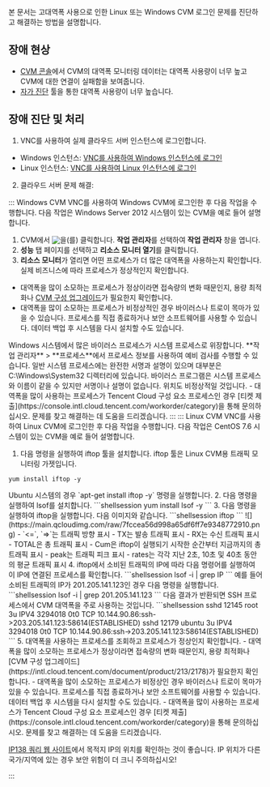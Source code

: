 본 문서는 고대역폭 사용으로 인한 Linux 또는 Windows CVM 로그인 문제를 진단하고 해결하는 방법을 설명합니다.

## 장애 현상
- [CVM 콘솔](https://console.cloud.tencent.com/cvm/index)에서 CVM의 대역폭 모니터링 데이터는 대역폭 사용량이 너무 높고 CVM에 대한 연결이 실패함을 보여줍니다.
- [자가 진단](https://console.cloud.tencent.com/workorder/check) 툴을 통한 대역폭 사용량이 너무 높습니다.

## 장애 진단 및 처리

1. VNC를 사용하여 실제 클라우드 서버 인스턴스에 로그인합니다.
 - Windows 인스턴스: [VNC를 사용하여 Windows 인스턴스에 로그인](https://intl.cloud.tencent.com/document/product/213/32496)
 - Linux 인스턴스: [VNC를 사용하여 Linux 인스턴스에 로그인](https://intl.cloud.tencent.com/document/product/213/32494)
2. 클라우드 서버 문제 해결:
<dx-tabs>
::: Windows CVM
VNC를 사용하여 Windows CVM에 로그인한 후 다음 작업을 수행합니다.
<dx-alert infotype="explain" title="">
다음 작업은 Windows Server 2012 시스템이 있는 CVM을 예로 들어 설명합니다.
</dx-alert>

1. CVM에서 <img src="https://main.qcloudimg.com/raw/87d894e564b7e837d9f478298cf2e292.png" style="margin:-3px 0px;"></img>을(를) 클릭합니다. **작업 관리자**를 선택하여 **작업 관리자** 창을 엽니다.
4. **성능** 탭 페이지를 선택하고 **리소스 모니터 열기**를 클릭합니다. 
5. **리소스 모니터**가 열리면 어떤 프로세스가 더 많은 대역폭을 사용하는지 확인합니다. 실제 비즈니스에 따라 프로세스가 정상적인지 확인합니다. 
 - 대역폭을 많이 소모하는 프로세스가 정상이라면 접속량의 변화 때문인지, 용량 최적화나 [CVM 구성 업그레이드](https://intl.cloud.tencent.com/document/product/213/2178)가 필요한지 확인합니다.
 - 대역폭을 많이 소모하는 프로세스가 비정상적인 경우 바이러스나 트로이 목마가 있을 수 있습니다. 프로세스를 직접 종료하거나 보안 소프트웨어를 사용할 수 있습니다. 데이터 백업 후 시스템을 다시 설치할 수도 있습니다.
<dx-alert infotype="notice" title="">
Windows 시스템에서 많은 바이러스 프로세스가 시스템 프로세스로 위장합니다. **작업 관리자** > **프로세스**에서 프로세스 정보를 사용하여 예비 검사를 수행할 수 있습니다.
일반 시스템 프로세스에는 완전한 서명과 설명이 있으며 대부분은 C:\Windows\System32 디렉터리에 있습니다. 바이러스 프로그램은 시스템 프로세스와 이름이 같을 수 있지만 서명이나 설명이 없습니다. 위치도 비정상적일 것입니다.
</dx-alert>
 - 대역폭을 많이 사용하는 프로세스가 Tencent Cloud 구성 요소 프로세스인 경우 [티켓 제출](https://console.intl.cloud.tencent.com/workorder/category)을 통해 문의하십시오. 문제를 찾고 해결하는 데 도움을 드리겠습니다.
:::
::: Linux CVM
VNC를 사용하여 Linux CVM에 로그인한 후 다음 작업을 수행합니다.
<dx-alert infotype="explain" title="">
다음 작업은 CentOS 7.6 시스템이 있는 CVM을 예로 들어 설명합니다.
</dx-alert>


1. 다음 명령을 실행하여 iftop 툴을 설치합니다. iftop 툴은 Linux CVM용 트래픽 모니터링 가젯입니다.
```shellsession
yum install iftop -y
```
<dx-alert infotype="explain" title="">
Ubuntu 시스템의 경우 `apt-get install iftop -y` 명령을 실행합니다.
</dx-alert>
2. 다음 명령을 실행하여 lsof를 설치합니다.
```shellsession
yum install lsof -y
```
3. 다음 명령을 실행하여 iftop을 실행합니다. 다음 이미지와 같습니다.
```shellsession
iftop
```
![](https://main.qcloudimg.com/raw/7fccea56d998a65df6ff7e9348772910.png)
 - `<=`, `=>`는 트래픽 방향 표시
 - TX는 발송 트래픽 표시
 - RX는 수신 트래픽 표시
 - TOTAL은 총 트래픽 표시
 - Cum은 iftop이 실행되기 시작한 순간부터 지금까지의 총 트래픽 표시
 - peak는 트래픽 피크 표시
 -  rates는 각각 지난 2초, 10초 및 40초 동안의 평균 트래픽 표시
4. iftop에서 소비된 트래픽의 IP에 따라 다음 명령어를 실행하여 이 IP에 연결된 프로세스를 확인합니다.
```shellsession
lsof -i | grep IP
```
예를 들어 소비된 트래픽의 IP가 201.205.141.123인 경우 다음 명령을 실행합니다.
```shellsession
lsof -i | grep 201.205.141.123
```
다음 결과가 반환되면 SSH 프로세스에서 CVM 대역폭을 주로 사용하는 것입니다.
```shellsession
sshd       12145    root    3u  IPV4  3294018       0t0   TCP 10.144.90.86:ssh->203.205.141.123:58614(ESTABLISHED)
sshd       12179  ubuntu    3u  IPV4  3294018       0t0   TCP 10.144.90.86:ssh->203.205.141.123:58614(ESTABLISHED)
```
5. 대역폭을 사용하는 프로세스를 조회하고 프로세스가 정상인지 확인합니다.
 - 대역폭을 많이 소모하는 프로세스가 정상이라면 접속량의 변화 때문인지, 용량 최적화나 [CVM 구성 업그레이드](https://intl.cloud.tencent.com/document/product/213/2178)가 필요한지 확인합니다.
 - 대역폭을 많이 소모하는 프로세스가 비정상인 경우 바이러스나 트로이 목마가 있을 수 있습니다. 프로세스를 직접 종료하거나 보안 소프트웨어를 사용할 수 있습니다. 데이터 백업 후 시스템을 다시 설치할 수도 있습니다.
 - 대역폭을 많이 사용하는 프로세스가 Tencent Cloud 구성 요소 프로세스인 경우 [티켓 제출](https://console.intl.cloud.tencent.com/workorder/category)을 통해 문의하십시오. 문제를 찾고 해결하는 데 도움을 드리겠습니다.


[IP138 쿼리 웹 사이트](http://www.ip138.com/)에서 목적지 IP의 위치를 확인하는 것이 좋습니다. IP 위치가 다른 국가/지역에 있는 경우 보안 위험이 더 크니 주의하십시오!

:::
</dx-tabs>






